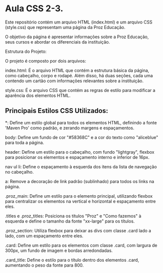 # Aula CSS 2-3.

Este repositório contém um arquivo HTML (index.html) e um arquivo CSS (style.css) que representam uma página da Proz Educação. 

O objetivo da página é apresentar informações sobre a Proz Educação, seus cursos e abordar os diferenciais da instituição.

Estrutura do Projeto:

O projeto é composto por dois arquivos:

index.html: É o arquivo HTML que contém a estrutura básica da página, como cabeçalho, corpo e rodapé. 
Além disso, há duas seções, cada uma contendo um cartão com informações relevantes sobre a instituição.

style.css: É o arquivo CSS que contém as regras de estilo para modificar a aparência dos elementos HTML.

## Principais Estilos CSS Utilizados:

*: Define um estilo global para todos os elementos HTML, definindo a fonte 'Maven Pro' como padrão, e zerando margens e espaçamentos.

body: Define um fundo de cor "#58368C" e a cor do texto como "aliceblue" para toda a página.

header: Define um estilo para o cabeçalho, com fundo "lightgray", flexbox para posicionar os elementos e espaçamento interno e inferior de 16px.

nav ul li: Define o espaçamento à esquerda dos itens da lista de navegação no cabeçalho.

a: Remove a decoração de link padrão (sublinhado) para todos os links na página.

.proz_main: Define um estilo para o elemento principal, utilizando flexbox para centralizar os elementos na vertical e horizontal e espaçamento entre eles.

.titles e .proz_titles: Posiciona os títulos "Proz" e "Como fazemos" à esquerda e define o tamanho da fonte "xx-large" para os títulos.

.proz_section: Utiliza flexbox para deixar as divs com classe .card lado a lado, com um espaçamento entre eles.

.card: Define um estilo para os elementos com classe .card, com largura de 300px, um fundo de imagem e bordas arredondadas.

.card_title: Define o estilo para o título dentro dos elementos .card, aumentando o peso da fonte para 800.

